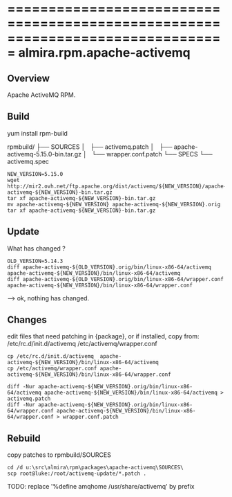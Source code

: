 ===============================================================================
almira.rpm.apache-activemq
===============================================================================

Overview
--------
Apache ActiveMQ RPM.


Build
-----
yum install rpm-build

rpmbuild/
├── SOURCES
│   ├── activemq.patch
│   ├── apache-activemq-5.15.0-bin.tar.gz
│   └── wrapper.conf.patch
└── SPECS
    └── activemq.spec

~~~
NEW_VERSION=5.15.0
wget http://mir2.ovh.net/ftp.apache.org/dist/activemq/${NEW_VERSION}/apache-activemq-${NEW_VERSION}-bin.tar.gz
tar xf apache-activemq-${NEW_VERSION}-bin.tar.gz
mv apache-activemq-${NEW_VERSION} apache-activemq-${NEW_VERSION}.orig
tar xf apache-activemq-${NEW_VERSION}-bin.tar.gz
~~~

Update
------

What has changed ?

~~~
OLD_VERSION=5.14.3
diff apache-activemq-${OLD_VERSION}.orig/bin/linux-x86-64/activemq apache-activemq-${NEW_VERSION}/bin/linux-x86-64/activemq
diff apache-activemq-${OLD_VERSION}.orig/bin/linux-x86-64/wrapper.conf apache-activemq-${NEW_VERSION}/bin/linux-x86-64/wrapper.conf
~~~

--> ok, nothing has changed.


Changes
-------
edit files that need patching in {package}, or if installed, copy from:
    /etc/rc.d/init.d/activemq
    /etc/activemq/wrapper.conf

~~~
cp /etc/rc.d/init.d/activemq  apache-activemq-${NEW_VERSION}/bin/linux-x86-64/activemq
cp /etc/activemq/wrapper.conf apache-activemq-${NEW_VERSION}/bin/linux-x86-64/wrapper.conf

diff -Nur apache-activemq-${NEW_VERSION}.orig/bin/linux-x86-64/activemq apache-activemq-${NEW_VERSION}/bin/linux-x86-64/activemq > activemq.patch
diff -Nur apache-activemq-${NEW_VERSION}.orig/bin/linux-x86-64/wrapper.conf apache-activemq-${NEW_VERSION}/bin/linux-x86-64/wrapper.conf > wrapper.conf.patch
~~~

Rebuild
-------
copy patches to rpmbuild/SOURCES

~~~
cd /d u:\src\almira\rpm\packages\apache-activemq\SOURCES\
scp root@luke:/root/activemq-update/*.patch .
~~~

TODO: replace '%define amqhome /usr/share/activemq' by prefix
